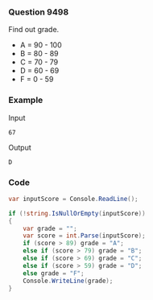 ### Question 9498
Find out grade.

- A = 90 - 100
- B = 80 - 89
- C = 70 - 79
- D = 60 - 69
- F = 0 - 59

### Example
Input
```
67
```
Output
```
D
```
### Code
```c#
var inputScore = Console.ReadLine();

if (!string.IsNullOrEmpty(inputScore))
{
    var grade = "";
    var score = int.Parse(inputScore);
    if (score > 89) grade = "A";
    else if (score > 79) grade = "B";
    else if (score > 69) grade = "C";
    else if (score > 59) grade = "D";
    else grade = "F";
    Console.WriteLine(grade);
}
```
